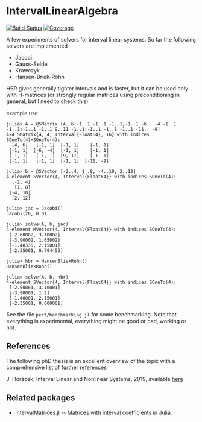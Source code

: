 # IntervalLinearAlgebra

[![Build Status](https://github.com/lucaferranti/IntervalLinearAlgebra.jl/workflows/CI/badge.svg)](https://github.com/lucaferranti/IntervalLinearAlgebra.jl/actions)
[![Coverage](https://codecov.io/gh/lucaferranti/IntervalLinearAlgebra.jl/branch/master/graph/badge.svg)](https://codecov.io/gh/lucaferranti/IntervalLinearAlgebra.jl)

A few experiments of solvers for interval linear systems. So far the following solvers are implemented

- Jacobi
- Gauss-Seidel
- Krawczyk
- Hansen-Briek-Rohn

HBR gives generally tighter intervals and is faster, but it can be used only with H-matrices (or strongly regular matrices using preconditioning in general, but I need to check this)

example use

```julia-repl
julia> A = @SMatrix [4..6 -1..1 -1..1 -1..1;-1..1 -6.. -4 -1..1 -1..1;-1..1 -1..1 9..11 -1..1;-1..1 -1..1 -1..1 -11.. -9]
4×4 SMatrix{4, 4, Interval{Float64}, 16} with indices SOneTo(4)×SOneTo(4):
  [4, 6]   [-1, 1]  [-1, 1]    [-1, 1]
 [-1, 1]  [-6, -4]  [-1, 1]    [-1, 1]
 [-1, 1]   [-1, 1]  [9, 11]    [-1, 1]
 [-1, 1]   [-1, 1]  [-1, 1]  [-11, -9]

julia> b = @SVector [-2..4, 1..8, -4..10, 2..12]
4-element SVector{4, Interval{Float64}} with indices SOneTo(4):
  [-2, 4]
   [1, 8]
 [-4, 10]
  [2, 12]

julia> jac = Jacobi()
Jacobi(20, 0.0)

julia> solve(A, b, jac)
4-element MVector{4, Interval{Float64}} with indices SOneTo(4):
 [-2.60002, 3.10002]
 [-3.90002, 1.65002]
 [-1.48335, 2.15001]
 [-2.35001, 0.794453]

julia> hbr = HansenBliekRohn()
HansenBliekRohn()

julia> solve(A, b, hbr)
4-element SVector{4, Interval{Float64}} with indices SOneTo(4):
 [-2.50001, 3.10001]
 [-3.90001, 1.2]
 [-1.40001, 2.15001]
 [-2.35001, 0.600001]
```

See the file `perf/benchmarking.jl` for some benchmarking. Note that everything is experimental, everything might be good or bad, working or not.

## References

The following phD thesis is an excellent overview of the topic with a comprehensive list of further references

J. Horácek, Interval Linear and Nonlinear Systems, 2019, available [here](https://kam.mff.cuni.cz/~horacek/source/horacek_phdthesis.pdf)

## Related packages

- [IntervalMatrices.jl](https://github.com/JuliaReach/IntervalMatrices.jl) -- Matrices with interval coefficients in Julia.
